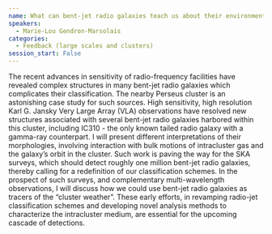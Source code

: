 ```yaml
---
name: What can bent-jet radio galaxies teach us about their environment?
speakers:
  - Marie-Lou Gendron-Marsolais
categories:
  - Feedback (large scales and clusters)
session_start: False
---
```


The recent advances in sensitivity of radio-frequency facilities have revealed complex structures in many bent-jet radio galaxies which complicates their classification. The nearby Perseus cluster is an astonishing case study for such sources. High sensitivity, high resolution Karl G. Jansky Very Large Array (VLA) observations have resolved new structures associated with several bent-jet radio galaxies harbored within this cluster, including IC310 - the only known tailed radio galaxy with a gamma-ray counterpart. I will present different interpretations of their morphologies, involving interaction with bulk motions of intracluster gas and the galaxy’s orbit in the cluster. Such work is paving the way for the SKA surveys, which should detect roughly one million bent-jet radio galaxies, thereby calling for a redefinition of our classification schemes. In the prospect of such surveys, and complementary multi-wavelength observations, I will discuss how we could use bent-jet radio galaxies as tracers of the “cluster weather”. These early efforts, in revamping radio-jet classification schemes and developing novel analysis methods to characterize the intracluster medium, are essential for the upcoming cascade of detections.